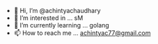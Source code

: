 - 👋 Hi, I’m @achintyachaudhary
- 👀 I’m interested in ... sM
- 🌱 I’m currently learning ... golang
- 📫 How to reach me ... achintyac77@gmail.com

<!---
achintyachaudhary/achintyachaudhary is a ✨ special ✨ repository because its `README.md` (this file) appears on your GitHub profile.
You can click the Preview link to take a look at your changes.
--->
